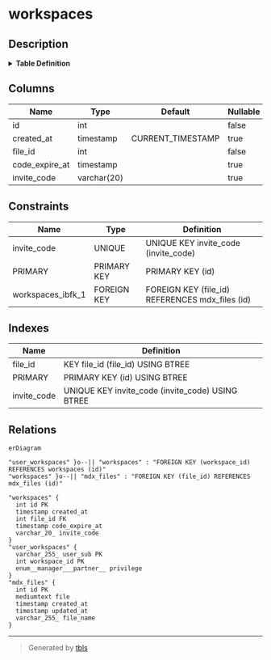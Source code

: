 # workspaces

## Description

<details>
<summary><strong>Table Definition</strong></summary>

```sql
CREATE TABLE `workspaces` (
  `id` int NOT NULL AUTO_INCREMENT,
  `created_at` timestamp NULL DEFAULT CURRENT_TIMESTAMP,
  `file_id` int NOT NULL,
  `code_expire_at` timestamp NULL DEFAULT NULL,
  `invite_code` varchar(20) COLLATE utf8mb4_general_ci DEFAULT NULL,
  PRIMARY KEY (`id`),
  UNIQUE KEY `invite_code` (`invite_code`),
  KEY `file_id` (`file_id`),
  CONSTRAINT `workspaces_ibfk_1` FOREIGN KEY (`file_id`) REFERENCES `mdx_files` (`id`)
) ENGINE=InnoDB AUTO_INCREMENT=[Redacted by tbls] DEFAULT CHARSET=utf8mb4 COLLATE=utf8mb4_general_ci
```

</details>

## Columns

| Name | Type | Default | Nullable | Extra Definition | Children | Parents | Comment |
| ---- | ---- | ------- | -------- | ---------------- | -------- | ------- | ------- |
| id | int |  | false | auto_increment | [user_workspaces](user_workspaces.md) |  |  |
| created_at | timestamp | CURRENT_TIMESTAMP | true | DEFAULT_GENERATED |  |  |  |
| file_id | int |  | false |  |  | [mdx_files](mdx_files.md) |  |
| code_expire_at | timestamp |  | true |  |  |  |  |
| invite_code | varchar(20) |  | true |  |  |  |  |

## Constraints

| Name | Type | Definition |
| ---- | ---- | ---------- |
| invite_code | UNIQUE | UNIQUE KEY invite_code (invite_code) |
| PRIMARY | PRIMARY KEY | PRIMARY KEY (id) |
| workspaces_ibfk_1 | FOREIGN KEY | FOREIGN KEY (file_id) REFERENCES mdx_files (id) |

## Indexes

| Name | Definition |
| ---- | ---------- |
| file_id | KEY file_id (file_id) USING BTREE |
| PRIMARY | PRIMARY KEY (id) USING BTREE |
| invite_code | UNIQUE KEY invite_code (invite_code) USING BTREE |

## Relations

```mermaid
erDiagram

"user_workspaces" }o--|| "workspaces" : "FOREIGN KEY (workspace_id) REFERENCES workspaces (id)"
"workspaces" }o--|| "mdx_files" : "FOREIGN KEY (file_id) REFERENCES mdx_files (id)"

"workspaces" {
  int id PK
  timestamp created_at
  int file_id FK
  timestamp code_expire_at
  varchar_20_ invite_code
}
"user_workspaces" {
  varchar_255_ user_sub PK
  int workspace_id PK
  enum__manager___partner__ privilege
}
"mdx_files" {
  int id PK
  mediumtext file
  timestamp created_at
  timestamp updated_at
  varchar_255_ file_name
}
```

---

> Generated by [tbls](https://github.com/k1LoW/tbls)
